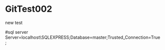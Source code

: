 # GitTest002
new test

#sql server
Server=localhost\SQLEXPRESS;Database=master;Trusted_Connection=True;
